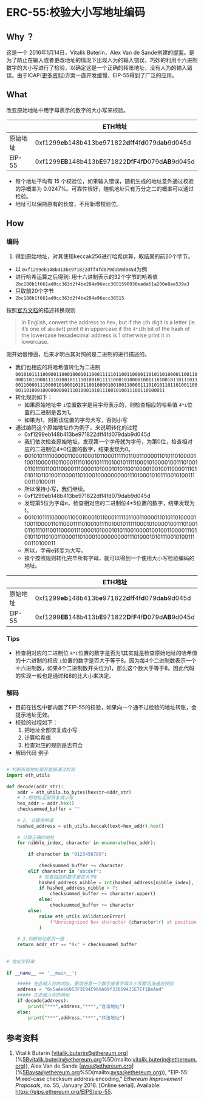 # ERC-55:校验大小写地址编码

## Why ？

这是一个 2016年1月14日，Vitalik Buterin，Alex Van de Sande创建的[提案](https://eips.ethereum.org/EIPS/eip-55)。是为了防止在输入或者更改地址的情况下出现人为的输入错误，巧妙的利用十六进制数字的大小写进行了检验，以确定这是一个正确的转账地址，没有人为的输入错误。由于ICAP([更多资料](https://www.jianshu.com/p/fa8465bbd967))方案一直开发缓慢，EIP-55得到了广泛的应用。

## What

改变原始地址中用字母表示的数字的大小写来校验。

|          | ETH地址                                                                                                |
| -------- | ------------------------------------------------------------------------------------------------------ |
| 原始地址 | 0xf1299**eb**148b413b**e**971822**d**f**f**4f**d**079d**ab**9d045d |
| EIP-55   | 0xf1299**EB**148b413b**E**971822**D**f**F**4f**D**079d**AB**9d045d |

- 每个地址平均有 15 个校验位，如果输入错误，随机生成的地址意外通过校验的净概率为 0.0247%。可靠性很好，随机地址只有万分之二的概率可以通过检验。
- 地址可以保持原有的长度，不用新增校验位。

## How

### 编码

1. 得到原始地址，对其使用keccak256进行哈希运算，取结果的前20个字节。

- 以 `0xf1299eb148b413be971822dff4fd079dab9d045d`为例
- 进行哈希运算之后得到: 用十六进制表示的32个字节的哈希值 `2bc188b1f661ad0cc363d2f4be284e96ecc3851590930eada61a200e8ae539a3`
- 只取前20个字节
- `2bc188b1f661ad0cc363d2f4be284e96ecc38515`

按照[官方文档](https://eips.ethereum.org/EIPS/eip-55)的描述转换规则

> In English, convert the address to hex, but if the `i`th digit is a letter (ie. it’s one of `abcdef`) print it in uppercase if the `4*i`th bit of the hash of the lowercase hexadecimal address is 1 otherwise print it in lowercase.

刚开始很懵逼，后来才明白其对照的是二进制的进行描述的。

- 我们也相应的将哈希值转化为二进制 `0010101111000001100010001011000111110110011000011010110100001100110000110110001111010010111101001011111000101000010011101001011011101100110000111000010100010101100100001001001100001110101011011010011000011010001000000000111010001010111001010011100110100011`
- 转化规则如下：
  - 如果原始地址中 `i`位置数字是用字母表示的，则检查相应的哈希值 `4*i`位置的二进制是否为1。
  - 如果为1，则把该位置的字母大写，否则小写
- 通过编码这个原始地址作为例子，来说明转化的过程
  - 0x**f**1299eb148b413be971822dff4fd079dab9d045d
  - 我们依次检查原始地址，发现第一个字母就为字母，为第0位，检查相对应的二进制位4*0位置的数字，结果发现为0。
  - **0**010101111000001100010001011000111110110011000011010110100001100110000110110001111010010111101001011111000101000010011101001011011101100110000111000010100010101100100001001001100001110101011011010011000011010001000000000111010001010111001010011100110100011
  - 所以保持小写，我们继续。
  - 0x**f**1299**e**b148b413be971822dff4fd079dab9d045d
  - 发现第5位为字母e，检查相对应的二进制位4*5位置的数字，结果发现为1。
  - **0**0101011110000011000***1***0001011000111110110011000011010110100001100110000110110001111010010111101001011111000101000010011101001011011101100110000111000010100010101100100001001001100001110101011011010011000011010001000000000111010001010111001010011100110100011
  - 所以，字母e转变为大写。
  - 挨个按照规则转化完毕所有字母，就可以得到一个使用大小写检验编码的地址。

|          | ETH地址                                                                                                |
| -------- | ------------------------------------------------------------------------------------------------------ |
| 原始地址 | 0xf1299**eb**148b413b**e**971822**d**f**f**4f**d**079d**ab**9d045d |
| EIP-55   | 0xf1299**EB**148b413b**E**971822**D**f**F**4f**D**079d**AB**9d045d |

### Tips

- 检查相对应的二进制位 `4*i`位置的数字是否为1其实就是检查原始地址的哈希值的十六进制的相应 `i`位置的数字是否大于等于8。因为每4个二进制数表示一个十六进制数，如果4个二进制数开头位为1，那么这个数大于等于8。因此代码的实现一般也是通过和8的比大小来决定。

### 解码

- 目前在钱包中都内置了EIP-55的校验，如果向一个通不过检验的地址转账，会提示地址无效。
- 校验的过程如下：
  1. 把地址全部恢复成小写
  2. 计算哈希值
  3. 检查对应的规则是否符合
- 解码代码 例子

```python

# 判断所给地址是否能够通过检验
import eth_utils  
  
def decode(addr_str):  
    addr = eth_utils.to_bytes(hexstr=addr_str)  
    # 1.把地址全部恢复成小写  
    hex_addr = addr.hex()  
    checksummed_buffer = ""  
  
    # 2. 计算哈希值  
    hashed_address = eth_utils.keccak(text=hex_addr).hex()  
  
    # 计算正确的地址  
    for nibble_index, character in enumerate(hex_addr):  
  
        if character in "0123456789":  
           
            checksummed_buffer += character  
        elif character in "abcdef":  
            # 检查相应的数字是否大于8  
            hashed_address_nibble = int(hashed_address[nibble_index], 16)  
            if hashed_address_nibble > 7:  
                checksummed_buffer += character.upper()  
            else:  
                checksummed_buffer += character  
        else:  
            raise eth_utils.ValidationError(  
                f"Unrecognized hex character {character!r} at position {nibble_index}"  
            )  
  
    # 3.判断地址是否一致  
    return addr_str == "0x" + checksummed_buffer  
  
  
# 地址字符串  
  
if __name__ == '__main__':  

	##### 在此输入你的地址，更改任意一个数字或者字母大小写都无法通过校验
    address = "0x5aAeb6053F3E94C9b9A09f33669435E7Ef1BeAed"  
    ##### 在此输入你的地址
    if decode(address):  
        print("***",address,"***","合法地址")  
    else:  
        print("***",address,"***","非法地址")
```

## 参考资料

1. Vitalik Buterin [[vitalik.buterin@ethereum.org](mailto:vitalik.buterin@ethereum.org)](%5Bvitalik.buterin@ethereum.org%5D(mailto:vitalik.buterin@ethereum.org)), Alex Van de Sande [[avsa@ethereum.org](mailto:avsa@ethereum.org)](%5Bavsa@ethereum.org%5D(mailto:avsa@ethereum.org)), "EIP-55: Mixed-case checksum address encoding," _Ethereum Improvement Proposals_, no. 55, January 2016. [Online serial]. Available: https://eips.ethereum.org/EIPS/eip-55.
